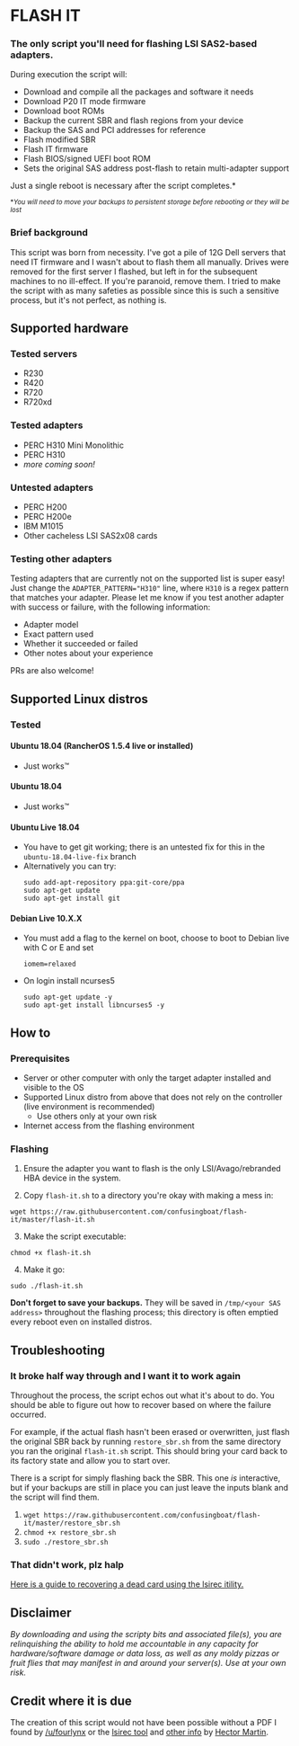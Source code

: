 # FLASH IT

### The only script you'll need for flashing LSI SAS2-based adapters.

During execution the script will:
* Download and compile all the packages and software it needs
* Download P20 IT mode firmware
* Download boot ROMs
* Backup the current SBR and flash regions from your device
* Backup the SAS and PCI addresses for reference
* Flash modified SBR
* Flash IT firmware
* Flash BIOS/signed UEFI boot ROM
* Sets the original SAS address post-flash to retain multi-adapter support

Just a single reboot is necessary after the script completes.\*

<sup>\*_You will need to move your backups to persistent storage before rebooting or they will be lost_</sup>

### Brief background

This script was born from necessity. I've got a pile of 12G Dell servers that need IT firmware and I wasn't about to flash them all manually. Drives were removed for the first server I flashed, but left in for the subsequent machines to no ill-effect. If you're paranoid, remove them. I tried to make the script with as many safeties as possible since this is such a sensitive process, but it's not perfect, as nothing is.

## Supported hardware
### Tested servers
* R230
* R420
* R720
* R720xd

### Tested adapters
* PERC H310 Mini Monolithic
* PERC H310
* _more coming soon!_

### Untested adapters
* PERC H200
* PERC H200e
* IBM M1015
* Other cacheless LSI SAS2x08 cards

### Testing other adapters
Testing adapters that are currently not on the supported list is super easy! Just change the `ADAPTER_PATTERN="H310"` line, where `H310` is a regex pattern that matches your adapter. Please let me know if you test another adapter with success or failure, with the following information:
* Adapter model
* Exact pattern used
* Whether it succeeded or failed
* Other notes about your experience

PRs are also welcome!

## Supported Linux distros
### Tested
#### Ubuntu 18.04 (RancherOS 1.5.4 live or installed)
* Just works™
#### Ubuntu 18.04
* Just works™
#### Ubuntu Live 18.04
* You have to get git working; there is an untested fix for this in the `ubuntu-18.04-live-fix` branch
* Alternatively you can try:
  ```
  sudo add-apt-repository ppa:git-core/ppa
  sudo apt-get update
  sudo apt-get install git
  ```
#### Debian Live 10.X.X
* You must add a flag to the kernel on boot, choose to boot to Debian live with C or E and set
  ```
  iomem=relaxed
  ```
* On login install ncurses5
  ```
  sudo apt-get update -y
  sudo apt-get install libncurses5 -y
  ```

## How to
### Prerequisites
* Server or other computer with only the target adapter installed and visible to the OS
* Supported Linux distro from above that does not rely on the controller (live environment is recommended)
  * Use others only at your own risk
* Internet access from the flashing environment

### Flashing
1. Ensure the adapter you want to flash is the only LSI/Avago/rebranded HBA device in the system.

2. Copy `flash-it.sh` to a directory you're okay with making a mess in:
```
wget https://raw.githubusercontent.com/confusingboat/flash-it/master/flash-it.sh
```
3. Make the script executable:
```
chmod +x flash-it.sh
```

4. Make it go:
```
sudo ./flash-it.sh
```

**Don't forget to save your backups.** They will be saved in `/tmp/<your SAS address>` throughout the flashing process; this directory is often emptied every reboot even on installed distros.

## Troubleshooting

### It broke half way through and I want it to work again
Throughout the process, the script echos out what it's about to do. You should be able to figure out how to recover based on where the failure occurred.

For example, if the actual flash hasn't been erased or overwritten, just flash the original SBR back by running `restore_sbr.sh` from the same directory you ran the original `flash-it.sh` script. This should bring your card back to its factory state and allow you to start over.

There is a script for simply flashing back the SBR. This one *is* interactive, but if your backups are still in place you can just leave the inputs blank and the script will find them.

1. `wget https://raw.githubusercontent.com/confusingboat/flash-it/master/restore_sbr.sh`
2. `chmod +x restore_sbr.sh`
3. `sudo ./restore_sbr.sh`

### That didn't work, plz halp

[Here is a guide to recovering a dead card using the lsirec itility.](https://github.com/marcan/lsirec#untested-procedure-to-convert-from-megaraid-to-itir-firmware-or-recover-a-bricked-card)

## Disclaimer

*By downloading and using the scripty bits and associated file(s), you are relinquishing the ability to hold me accountable in any capacity for hardware/software damage or data loss, as well as any moldy pizzas or fruit flies that may manifest in and around your server(s). Use at your own risk.*

## Credit where it is due
The creation of this script would not have been possible without a PDF I found by [/u/fourlynx](https://www.reddit.com/u/fourlynx) or the [lsirec tool](https://github.com/marcan/lsirec) and [other info](https://marcan.st/2016/05/crossflashing-the-fujitsu-d2607/) by [Hector Martin](https://marcan.st/about/).
